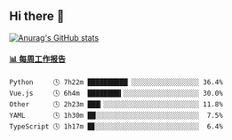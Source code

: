 ## Hi there 👋

[![Anurag's GitHub stats](https://github-readme-stats-orilights.vercel.app/api?username=orilights)](https://github.com/anuraghazra/github-readme-stats)

<!--
**OriLight152/OriLight152** is a ✨ _special_ ✨ repository because its `README.md` (this file) appears on your GitHub profile.

Here are some ideas to get you started:

- 🔭 I’m currently working on ...
- 🌱 I’m currently learning ...
- 👯 I’m looking to collaborate on ...
- 🤔 I’m looking for help with ...
- 💬 Ask me about ...
- 📫 How to reach me: ...
- 😄 Pronouns: ...
- ⚡ Fun fact: ...
-->

<!-- waka-box start -->
#### <a href="https://gist.github.com/92c8d5b388768c10efcba86e82b7c4fb" target="_blank">📊 每周工作报告</a>
```text
Python     🕓 7h22m ██████████▏░░░░░░░░░░░░░░░░░ 36.4%
Vue.js     🕓 6h4m  ████████▍░░░░░░░░░░░░░░░░░░░ 30.0%
Other      🕓 2h23m ███▎░░░░░░░░░░░░░░░░░░░░░░░░ 11.8%
YAML       🕓 1h30m ██░░░░░░░░░░░░░░░░░░░░░░░░░░  7.5%
TypeScript 🕓 1h17m █▊░░░░░░░░░░░░░░░░░░░░░░░░░░  6.4%
```
<!-- Powered by https://github.com/journey-ad/waka-box-go . -->
<!-- waka-box end -->
